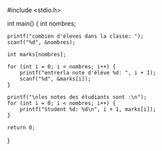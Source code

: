 #include <stdio.h>

int main() {
    int nombres;
    
   
    printf("combien d'éleves dans la classe: ");
    scanf("%d", &nombres);
    
    int marks[nombres];
    
    for (int i = 0; i < nombres; i++) {
        printf("entrerla note d'élève %d: ", i + 1);
        scanf("%d", &marks[i]);
    }
    
    printf("\nles notes des étudiants sont :\n");
    for (int i = 0; i < nombres; i++) {
        printf("Student %d: %d\n", i + 1, marks[i]);
    }
    
    return 0;
}



